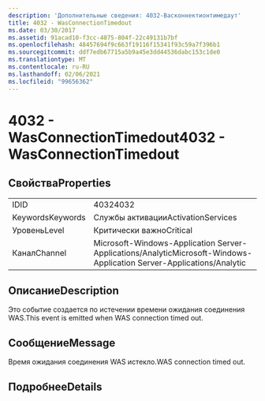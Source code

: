 ```yaml
---
description: 'Дополнительные сведения: 4032-Васконнектионтимедаут'
title: 4032 - WasConnectionTimedout
ms.date: 03/30/2017
ms.assetid: 91acad10-f3cc-4075-804f-22c49131b7bf
ms.openlocfilehash: 48457694f9c663f19116f15341f93c59a7f396b1
ms.sourcegitcommit: ddf7edb67715a5b9a45e3dd44536dabc153c1de0
ms.translationtype: MT
ms.contentlocale: ru-RU
ms.lasthandoff: 02/06/2021
ms.locfileid: "99656362"
---
```

# <a name="4032---wasconnectiontimedout"></a><span data-ttu-id="57972-103">4032 - WasConnectionTimedout</span><span class="sxs-lookup"><span data-stu-id="57972-103">4032 - WasConnectionTimedout</span></span>

## <a name="properties"></a><span data-ttu-id="57972-104">Свойства</span><span class="sxs-lookup"><span data-stu-id="57972-104">Properties</span></span>  
  
|||  
|-|-|  
|<span data-ttu-id="57972-105">ID</span><span class="sxs-lookup"><span data-stu-id="57972-105">ID</span></span>|<span data-ttu-id="57972-106">4032</span><span class="sxs-lookup"><span data-stu-id="57972-106">4032</span></span>|  
|<span data-ttu-id="57972-107">Keywords</span><span class="sxs-lookup"><span data-stu-id="57972-107">Keywords</span></span>|<span data-ttu-id="57972-108">Службы активации</span><span class="sxs-lookup"><span data-stu-id="57972-108">ActivationServices</span></span>|  
|<span data-ttu-id="57972-109">Уровень</span><span class="sxs-lookup"><span data-stu-id="57972-109">Level</span></span>|<span data-ttu-id="57972-110">Критически важно</span><span class="sxs-lookup"><span data-stu-id="57972-110">Critical</span></span>|  
|<span data-ttu-id="57972-111">Канал</span><span class="sxs-lookup"><span data-stu-id="57972-111">Channel</span></span>|<span data-ttu-id="57972-112">Microsoft-Windows-Application Server-Applications/Analytic</span><span class="sxs-lookup"><span data-stu-id="57972-112">Microsoft-Windows-Application Server-Applications/Analytic</span></span>|  
  
## <a name="description"></a><span data-ttu-id="57972-113">Описание</span><span class="sxs-lookup"><span data-stu-id="57972-113">Description</span></span>  

 <span data-ttu-id="57972-114">Это событие создается по истечении времени ожидания соединения WAS.</span><span class="sxs-lookup"><span data-stu-id="57972-114">This event is emitted when WAS connection timed out.</span></span>  
  
## <a name="message"></a><span data-ttu-id="57972-115">Сообщение</span><span class="sxs-lookup"><span data-stu-id="57972-115">Message</span></span>  

 <span data-ttu-id="57972-116">Время ожидания соединения WAS истекло.</span><span class="sxs-lookup"><span data-stu-id="57972-116">WAS connection timed out.</span></span>  
  
## <a name="details"></a><span data-ttu-id="57972-117">Подробнее</span><span class="sxs-lookup"><span data-stu-id="57972-117">Details</span></span>
